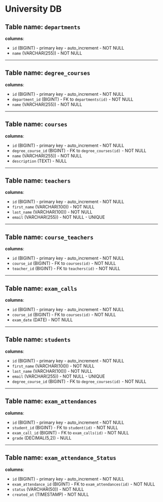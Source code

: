 # University DB

## Table name: `departments`

**columns**:

- `id` (BIGINT) - primary key - auto_increment - NOT NULL
- `name` (VARCHAR(255)) - NOT NULL

---

## Table name: `degree_courses`

**columns**:

- `id` (BIGINT) - primary key - auto_increment - NOT NULL
- `department_id` (BIGINT) - FK to `departments(id)` - NOT NULL
- `name` (VARCHAR(255)) - NOT NULL

---

## Table name: `courses`

**columns**:

- `id` (BIGINT) - primary key - auto_increment - NOT NULL
- `degree_course_id` (BIGINT) - FK to `degree_courses(id)` - NOT NULL
- `name` (VARCHAR(255)) - NOT NULL
- `description` (TEXT) - NULL

---

## Table name: `teachers`

**columns**:

- `id` (BIGINT) - primary key - auto_increment - NOT NULL
- `first_name` (VARCHAR(100)) - NOT NULL
- `last_name` (VARCHAR(100)) - NOT NULL
- `email` (VARCHAR(255)) - NOT NULL - UNIQUE

---

## Table name: `course_teachers`

**columns**:

- `id` (BIGINT) - primary key - auto_increment - NOT NULL
- `course_id` (BIGINT) - FK to `courses(id)` - NOT NULL
- `teacher_id` (BIGINT) - FK to `teachers(id)` - NOT NULL

---

## Table name: `exam_calls`

**columns**:

- `id` (BIGINT) - primary key - auto_increment - NOT NULL
- `course_id` (BIGINT) - FK to `courses(id)` - NOT NULL
- `exam_date` (DATE) - NOT NULL

---

## Table name: `students`

**columns**:

- `id` (BIGINT) - primary key - auto_increment - NOT NULL
- `first_name` (VARCHAR(100)) - NOT NULL
- `last_name` (VARCHAR(100)) - NOT NULL
- `email` (VARCHAR(255)) - NOT NULL - UNIQUE
- `degree_course_id` (BIGINT) - FK to `degree_courses(id)` - NOT NULL

---

## Table name: `exam_attendances`

**columns**:

- `id` (BIGINT) - primary key - auto_increment - NOT NULL
- `student_id` (BIGINT) - FK to `student(id)` - NOT NULL
- `exam_call_id` (BIGINT) - FK to `exam_calls(id)` - NOT NULL
- `grade` (DECIMAL(5,2)) - NULL

---

## Table name: `exam_attendance_Status`

**columns**:

- `id` (BIGINT) - primary key - auto_increment - NOT NULL
- `exam_attendance_id` (BIGINT) - FK to `exam_attendances(id)` - NOT NULL
- `status` (VARCHAR(50)) - NOT NULL
- `created_at` (TIMESTAMP) - NOT NULL
